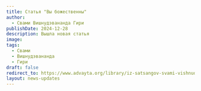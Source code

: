 ```yaml
---
title: Статья "Вы божественны"
author:
  - Свами Вишнудэвананда Гири
publishDate: 2024-12-28
description: Вышла новая статья
image: 
tags:
  - Свами
  - Вишнудэвананда
  - Гири
draft: false
redirect_to: https://www.advayta.org/library/iz-satsangov-svami-vishnudevananda-giri/statya-vy-bozhestvenny/
layout: news-updates
---
```

